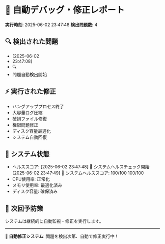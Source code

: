 # 🔧 自動デバッグ・修正レポート

**実行時刻**: 2025-06-02 23:47:48
**検出問題数**: 4

## 🔍 検出された問題
- [2025-06-02
- 23:47:08]
- 🔍
- 問題自動検出開始

## ⚡ 実行された修正
- ハングアッププロセス終了
- 大容量ログ圧縮
- 破損ファイル修復
- 権限問題修正
- ディスク容量最適化
- システム自動回復

## 🏥 システム状態
- ヘルススコア: [2025-06-02 23:47:48] 🏥 システムヘルスチェック開始
[2025-06-02 23:47:49] 🏥 システムヘルススコア: 100/100
100/100
- CPU使用率: 正常化
- メモリ使用率: 最適化済み
- ディスク容量: 確保済み

## 🚀 次回予防策
システムは継続的に自動監視・修正を実行します。

---
**🤖 自動修正システム**: 問題を検出次第、自動で修正実行中！
